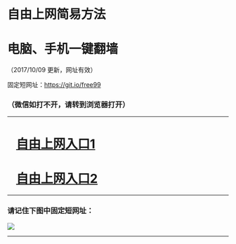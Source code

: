 ﻿# 自由上网简易方法

# 电脑、手机一键翻墙

（2017/10/09 更新，网址有效）

固定短网址：https://git.io/free99

### （微信如打不开，请转到浏览器打开）


***





# &nbsp;&nbsp; <a href="http://ft2344320188.fwq-tz-1001.info/fwqtz01.html?t=100900130416 " target="_blank">自由上网入口1</a>
# &nbsp;&nbsp; <a href="http://ft2920520028.fwq-tz-1002.info/fwqtz02.html?t=100900120807 " target="_blank">自由上网入口2</a>
***

### 请记住下图中固定短网址：

<img src="https://s3-us-west-2.amazonaws.com/fwq-1001/yjfq-20170905okok.png" /> 


***

